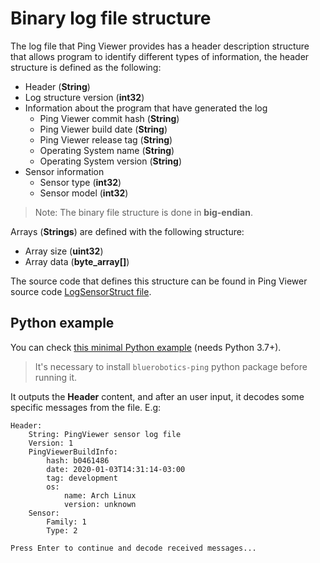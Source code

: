 # Binary log file structure

The log file that Ping Viewer provides has a header description structure that allows program to identify different types of information, the header structure is defined as the following:

- Header (**String**)
- Log structure version (**int32**)
- Information about the program that have generated the log
  - Ping Viewer commit hash (**String**)
  - Ping Viewer build date (**String**)
  - Ping Viewer release tag (**String**)
  - Operating System name (**String**)
  - Operating System version (**String**)
- Sensor information
  - Sensor type (**int32**)
  - Sensor model (**int32**)

> Note: The binary file structure is done in **big-endian**.

Arrays (**Strings**) are defined with the following structure:
- Array size (**uint32**)
- Array data (**byte_array[]**)

The source code that defines this structure can be found in Ping Viewer source code [LogSensorStruct file](https://github.com/bluerobotics/ping-viewer/blob/master/src/link/logsensorstruct.cpp).

## Python example

You can check [this minimal Python example](https://github.com/bluerobotics/ping-viewer/blob/master/examples/decode_sensor_binary_log.py) (needs Python 3.7+).

> It's necessary to install `bluerobotics-ping` python package before running it.

It outputs the **Header** content, and after an user input, it decodes some specific messages from the file.
E.g:
```
Header:
    String: PingViewer sensor log file
    Version: 1
    PingViewerBuildInfo:
        hash: b0461486
        date: 2020-01-03T14:31:14-03:00
        tag: development
        os:
            name: Arch Linux
            version: unknown
    Sensor:
        Family: 1
        Type: 2

Press Enter to continue and decode received messages...
```
